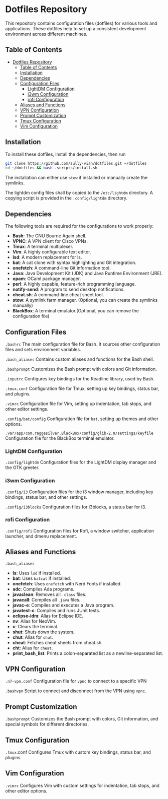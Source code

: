# Dotfiles Repository

This repository contains configuration files (dotfiles) for various tools and applications. These dotfiles help to set up a consistent development environment across different machines.

## Table of Contents

- [Dotfiles Repository](#dotfiles-repository)
  - [Table of Contents](#table-of-contents)
  - [Installation](#installation)
  - [Dependencies](#dependencies)
  - [Configuration Files](#configuration-files)
    - [LightDM Configuration](#lightdm-configuration)
    - [i3wm Configuration](#i3wm-configuration)
    - [rofi Configuration](#rofi-configuration)
  - [Aliases and Functions](#aliases-and-functions)
  - [VPN Configuration](#vpn-configuration)
  - [Prompt Customization](#prompt-customization)
  - [Tmux Configuration](#tmux-configuration)
  - [Vim Configuration](#vim-configuration)

## Installation

To install these dotfiles, install the dependencies, then run

```sh
git clone https://github.com/sully-vian/dotfiles.git ~/dotfiles
cd ~/dotfiles && bash .scripts/install.sh
```

The installation can either use `stow` if installed or manually create the symlinks.

The lightdm config files shall by copied to the `/etc/lightdm` directory. A copying script is provided in the `.config/lightdm` directory.

## Dependencies

The following tools are required for the configurations to work properly:

- **Bash**: The GNU Bourne Again shell.
- **VPNC**: A VPN client for Cisco VPNs.
- **Tmux**: A terminal multiplexer.
- **Vim**: A highly configurable text editor.
- **lsd**: A modern replacement for ls.
- **bat**: A cat clone with syntax highlighting and Git integration.
- **onefetch**: A command-line Git information tool.
- **Java**: Java Development Kit (JDK) and Java Runtime Environment (JRE).
- **opam**: OCaml package manager.
- **perl**: A highly capable, feature-rich programming language.
- **notify-send**: A program to send desktop notifications.
- **cheat.sh**: A command-line cheat sheet tool.
- **stow**: A symlink farm manager. (Optional, you can create the symlinks manually)
- **BlackBox**: A terminal emulator.(Optional, you can remove the configuration file)

## Configuration Files

`.bashrc`
The main configuration file for Bash. It sources other configuration files and sets environment variables.

`.bash_aliases`
Contains custom aliases and functions for the Bash shell.

`.bashprompt`
Customizes the Bash prompt with colors and Git information.

`.inputrc`
Configures key bindings for the Readline library, used by Bash.

`.tmux.conf`
Configuration file for Tmux, setting up key bindings, status bar, and plugins.

`.vimrc`
Configuration file for Vim, setting up indentation, tab stops, and other editor settings.

`.config/bat/config`
Configuration file for `bat`, setting up themes and other options.

`.var/app/com.raggesilver.BlackBox/config/glib-2.0/settings/keyfile`
Configuration file for the BlackBox terminal emulator.

### LightDM Configuration

`.config/lightdm`
Configuration files for the LightDM display manager and the GTK greeter.

### i3wm Configuration

`.config/i3`
Configuration files for the i3 window manager, including key bindings, status bar, and other settings.

`.config/i3blocks`
Configuration files for i3blocks, a status bar for i3.

### rofi Configuration

`.config/rofi`
Configuration files for Rofi, a window switcher, application launcher, and dmenu replacement.

## Aliases and Functions

`.bash_aliases`

- **ls**: Uses `lsd` if installed.
- **bat**: Uses `batcat` if installed.
- **onefetch**: Uses `onefetch` with Nerd Fonts if installed.
- **adc**: Compiles Ada programs.
- **javaclean**: Removes all `.class` files.
- **javacall**: Compiles all `.java` files.
- **javac-e**: Compiles and executes a Java program.
- **javatest-c**: Compiles and runs JUnit tests.
- **eclipse-idm**: Alias for Eclipse IDE.
- **nv**: Alias for NeoVim.
- **c**: Clears the terminal.
- **shut**: Shuts down the system.
- **chut**: Alias for `shut`.
- **cheat**: Fetches cheat sheets from cheat.sh.
- **cht**: Alias for `cheat`.
- **print_bash_list**: Prints a colon-separated list as a newline-separated list.

## VPN Configuration

`.n7-vpn.conf`
Configuration file for `vpnc` to connect to a specific VPN

`.bashvpn`
Script to connect and disconnect from the VPN using `vpnc`.

## Prompt Customization

`.bashprompt`
Customizes the Bash prompt with colors, Git information, and special symbols for different directories.

## Tmux Configuration

`.tmux`.conf
Configures Tmux with custom key bindings, status bar, and plugins.

## Vim Configuration

`.vimrc`
Configures Vim with custom settings for indentation, tab stops, and other editor options.
